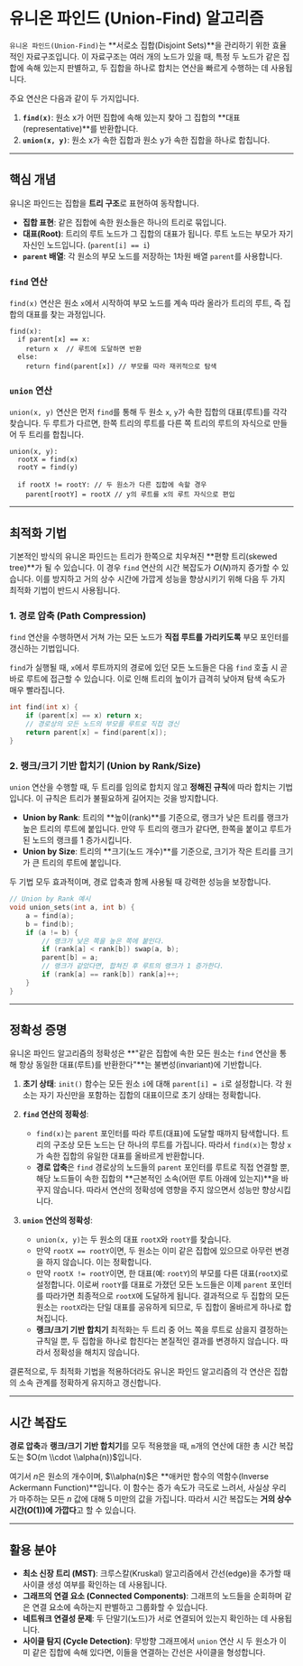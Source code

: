 # 유니온 파인드 (Union-Find) 알고리즘

`유니온 파인드(Union-Find)`는 \*\*서로소 집합(Disjoint Sets)\*\*을 관리하기 위한 효율적인 자료구조입니다. 이 자료구조는 여러 개의 노드가 있을 때, 특정 두 노드가 같은 집합에 속해 있는지 판별하고, 두 집합을 하나로 합치는 연산을 빠르게 수행하는 데 사용됩니다.

주요 연산은 다음과 같이 두 가지입니다.

1.  **`find(x)`**: 원소 x가 어떤 집합에 속해 있는지 찾아 그 집합의 \*\*대표(representative)\*\*를 반환합니다.
2.  **`union(x, y)`**: 원소 x가 속한 집합과 원소 y가 속한 집합을 하나로 합칩니다.

-----

## 핵심 개념

유니온 파인드는 집합을 **트리 구조**로 표현하여 동작합니다.

  * **집합 표현**: 같은 집합에 속한 원소들은 하나의 트리로 묶입니다.
  * **대표(Root)**: 트리의 루트 노드가 그 집합의 대표가 됩니다. 루트 노드는 부모가 자기 자신인 노드입니다. (`parent[i] == i`)
  * **`parent` 배열**: 각 원소의 부모 노드를 저장하는 1차원 배열 `parent`를 사용합니다.

### `find` 연산

`find(x)` 연산은 원소 `x`에서 시작하여 부모 노드를 계속 따라 올라가 트리의 루트, 즉 집합의 대표를 찾는 과정입니다.

```
find(x):
  if parent[x] == x:
    return x  // 루트에 도달하면 반환
  else:
    return find(parent[x]) // 부모를 따라 재귀적으로 탐색
```

### `union` 연산

`union(x, y)` 연산은 먼저 `find`를 통해 두 원소 `x`, `y`가 속한 집합의 대표(루트)를 각각 찾습니다. 두 루트가 다르면, 한쪽 트리의 루트를 다른 쪽 트리의 루트의 자식으로 만들어 두 트리를 합칩니다.

```
union(x, y):
  rootX = find(x)
  rootY = find(y)

  if rootX != rootY: // 두 원소가 다른 집합에 속할 경우
    parent[rootY] = rootX // y의 루트를 x의 루트 자식으로 편입
```

-----

## 최적화 기법

기본적인 방식의 유니온 파인드는 트리가 한쪽으로 치우쳐진 \*\*편향 트리(skewed tree)\*\*가 될 수 있습니다. 이 경우 `find` 연산의 시간 복잡도가 $O(N)$까지 증가할 수 있습니다. 이를 방지하고 거의 상수 시간에 가깝게 성능을 향상시키기 위해 다음 두 가지 최적화 기법이 반드시 사용됩니다.

### 1\. 경로 압축 (Path Compression)

`find` 연산을 수행하면서 거쳐 가는 모든 노드가 **직접 루트를 가리키도록** 부모 포인터를 갱신하는 기법입니다.

`find`가 실행될 때, `x`에서 루트까지의 경로에 있던 모든 노드들은 다음 `find` 호출 시 곧바로 루트에 접근할 수 있습니다. 이로 인해 트리의 높이가 급격히 낮아져 탐색 속도가 매우 빨라집니다.

```cpp
int find(int x) {
    if (parent[x] == x) return x;
    // 경로상의 모든 노드의 부모를 루트로 직접 갱신
    return parent[x] = find(parent[x]);
}
```

### 2\. 랭크/크기 기반 합치기 (Union by Rank/Size)

`union` 연산을 수행할 때, 두 트리를 임의로 합치지 않고 **정해진 규칙**에 따라 합치는 기법입니다. 이 규칙은 트리가 불필요하게 길어지는 것을 방지합니다.

  * **Union by Rank**: 트리의 \*\*높이(rank)\*\*를 기준으로, 랭크가 낮은 트리를 랭크가 높은 트리의 루트에 붙입니다. 만약 두 트리의 랭크가 같다면, 한쪽을 붙이고 루트가 된 노드의 랭크를 1 증가시킵니다.
  * **Union by Size**: 트리의 \*\*크기(노드 개수)\*\*를 기준으로, 크기가 작은 트리를 크기가 큰 트리의 루트에 붙입니다.

두 기법 모두 효과적이며, 경로 압축과 함께 사용될 때 강력한 성능을 보장합니다.

```cpp
// Union by Rank 예시
void union_sets(int a, int b) {
    a = find(a);
    b = find(b);
    if (a != b) {
        // 랭크가 낮은 쪽을 높은 쪽에 붙인다.
        if (rank[a] < rank[b]) swap(a, b);
        parent[b] = a;
        // 랭크가 같았다면, 합쳐진 후 루트의 랭크가 1 증가한다.
        if (rank[a] == rank[b]) rank[a]++;
    }
}
```

-----

## 정확성 증명

유니온 파인드 알고리즘의 정확성은 \*\*"같은 집합에 속한 모든 원소는 `find` 연산을 통해 항상 동일한 대표(루트)를 반환한다"\*\*는 불변성(invariant)에 기반합니다.

1.  **초기 상태**: `init()` 함수는 모든 원소 `i`에 대해 `parent[i] = i`로 설정합니다. 각 원소는 자기 자신만을 포함하는 집합의 대표이므로 초기 상태는 정확합니다.

2.  **`find` 연산의 정확성**:

      * `find(x)`는 `parent` 포인터를 따라 루트(대표)에 도달할 때까지 탐색합니다. 트리의 구조상 모든 노드는 단 하나의 루트를 가집니다. 따라서 `find(x)`는 항상 `x`가 속한 집합의 유일한 대표를 올바르게 반환합니다.
      * **경로 압축**은 `find` 경로상의 노드들의 `parent` 포인터를 루트로 직접 연결할 뿐, 해당 노드들이 속한 집합의 \*\*근본적인 소속(어떤 루트 아래에 있는지)\*\*을 바꾸지 않습니다. 따라서 연산의 정확성에 영향을 주지 않으면서 성능만 향상시킵니다.

3.  **`union` 연산의 정확성**:

      * `union(x, y)`는 두 원소의 대표 `rootX`와 `rootY`를 찾습니다.
      * 만약 `rootX == rootY`이면, 두 원소는 이미 같은 집합에 있으므로 아무런 변경을 하지 않습니다. 이는 정확합니다.
      * 만약 `rootX != rootY`이면, 한 대표(예: `rootY`)의 부모를 다른 대표(`rootX`)로 설정합니다. 이로써 `rootY`를 대표로 가졌던 모든 노드들은 이제 `parent` 포인터를 따라가면 최종적으로 `rootX`에 도달하게 됩니다. 결과적으로 두 집합의 모든 원소는 `rootX`라는 단일 대표를 공유하게 되므로, 두 집합이 올바르게 하나로 합쳐집니다.
      * **랭크/크기 기반 합치기** 최적화는 두 트리 중 어느 쪽을 루트로 삼을지 결정하는 규칙일 뿐, 두 집합을 하나로 합친다는 본질적인 결과를 변경하지 않습니다. 따라서 정확성을 해치지 않습니다.

결론적으로, 두 최적화 기법을 적용하더라도 유니온 파인드 알고리즘의 각 연산은 집합의 소속 관계를 정확하게 유지하고 갱신합니다.

-----

## 시간 복잡도

**경로 압축**과 **랭크/크기 기반 합치기**를 모두 적용했을 때, `m`개의 연산에 대한 총 시간 복잡도는 $O(m \\cdot \\alpha(n))$입니다.

여기서 $n$은 원소의 개수이며, $\\alpha(n)$은 \*\*애커만 함수의 역함수(Inverse Ackermann Function)\*\*입니다. 이 함수는 증가 속도가 극도로 느려서, 사실상 우리가 마주하는 모든 $n$ 값에 대해 5 미만의 값을 가집니다. 따라서 시간 복잡도는 **거의 상수 시간($O(1)$)에 가깝다**고 할 수 있습니다.

-----

## 활용 분야

  * **최소 신장 트리 (MST)**: 크루스칼(Kruskal) 알고리즘에서 간선(edge)을 추가할 때 사이클 생성 여부를 확인하는 데 사용됩니다.
  * **그래프의 연결 요소 (Connected Components)**: 그래프의 노드들을 순회하며 같은 연결 요소에 속하는지 판별하고 그룹화할 수 있습니다.
  * **네트워크 연결성 문제**: 두 단말기(노드)가 서로 연결되어 있는지 확인하는 데 사용됩니다.
  * **사이클 탐지 (Cycle Detection)**: 무방향 그래프에서 `union` 연산 시 두 원소가 이미 같은 집합에 속해 있다면, 이들을 연결하는 간선은 사이클을 형성합니다.
